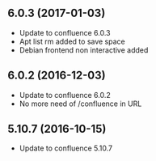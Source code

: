 
## 6.0.3 (2017-01-03)
- Update to confluence 6.0.3
- Apt list rm added to save space
- Debian frontend non interactive added

## 6.0.2 (2016-12-03)
- Update to confluence 6.0.2
- No more need of /confluence in URL

## 5.10.7 (2016-10-15)
- Update to confluence 5.10.7
